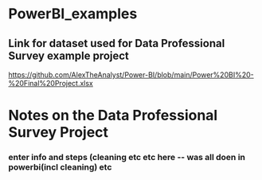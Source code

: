 # PowerBI_examples

## Link for dataset used for Data Professional Survey example project 
https://github.com/AlexTheAnalyst/Power-BI/blob/main/Power%20BI%20-%20Final%20Project.xlsx 

# Notes on the Data Professional Survey Project
### enter info and steps (cleaning etc etc here -- was all doen in powerbi(incl cleaning) etc
